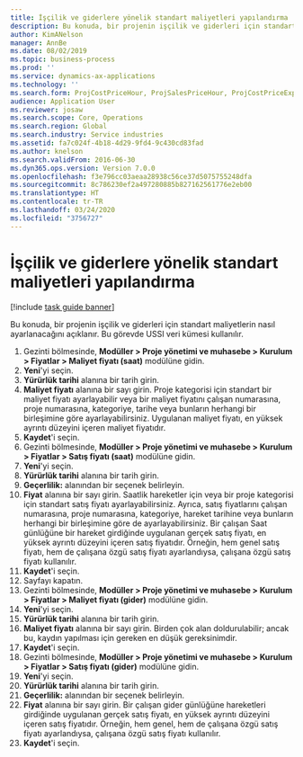 ```yaml
---
title: İşçilik ve giderlere yönelik standart maliyetleri yapılandırma
description: Bu konuda, bir projenin işçilik ve giderleri için standart maliyetlerin nasıl ayarlanacağını açıklanır.
author: KimANelson
manager: AnnBe
ms.date: 08/02/2019
ms.topic: business-process
ms.prod: ''
ms.service: dynamics-ax-applications
ms.technology: ''
ms.search.form: ProjCostPriceHour, ProjSalesPriceHour, ProjCostPriceExpense, ProjSalesPriceCost
audience: Application User
ms.reviewer: josaw
ms.search.scope: Core, Operations
ms.search.region: Global
ms.search.industry: Service industries
ms.assetid: fa7c024f-4b18-4d29-9fd4-9c430cd83fad
ms.author: knelson
ms.search.validFrom: 2016-06-30
ms.dyn365.ops.version: Version 7.0.0
ms.openlocfilehash: f3e796cc03aeaa28938c56ce37d5075755248dfa
ms.sourcegitcommit: 8c786230ef2a497280885b827162561776e2eb00
ms.translationtype: HT
ms.contentlocale: tr-TR
ms.lasthandoff: 03/24/2020
ms.locfileid: "3756727"
---
```

# <a name="configure-standard-costs-for-labor-and-expenses"></a>İşçilik ve giderlere yönelik standart maliyetleri yapılandırma

[!include [task guide banner](../../includes/task-guide-banner.md)]

Bu konuda, bir projenin işçilik ve giderleri için standart maliyetlerin nasıl ayarlanacağını açıklanır. Bu görevde USSI veri kümesi kullanılır.

1. Gezinti bölmesinde, **Modüller > Proje yönetimi ve muhasebe > Kurulum > Fiyatlar > Maliyet fiyatı (saat)** modülüne gidin.
2. **Yeni**'yi seçin.
3. **Yürürlük tarihi** alanına bir tarih girin.
4. **Maliyet fiyatı** alanına bir sayı girin. Proje kategorisi için standart bir maliyet fiyatı ayarlayabilir veya bir maliyet fiyatını çalışan numarasına, proje numarasına, kategoriye, tarihe veya bunların herhangi bir birleşimine göre ayarlayabilirsiniz. Uygulanan maliyet fiyatı, en yüksek ayrıntı düzeyini içeren maliyet fiyatıdır.  
5. **Kaydet**'i seçin.
6. Gezinti bölmesinde, **Modüller > Proje yönetimi ve muhasebe > Kurulum > Fiyatlar > Satış fiyatı (saat)** modülüne gidin.
7. **Yeni**'yi seçin.
8. **Yürürlük tarihi** alanına bir tarih girin.
9. **Geçerlilik:** alanından bir seçenek belirleyin.
10. **Fiyat** alanına bir sayı girin. Saatlik hareketler için veya bir proje kategorisi için standart satış fiyatı ayarlayabilirsiniz. Ayrıca, satış fiyatlarını çalışan numarasına, proje numarasına, kategoriye, hareket tarihine veya bunların herhangi bir birleşimine göre de ayarlayabilirsiniz. Bir çalışan Saat günlüğüne bir hareket girdiğinde uygulanan gerçek satış fiyatı, en yüksek ayrıntı düzeyini içeren satış fiyatıdır. Örneğin, hem genel satış fiyatı, hem de çalışana özgü satış fiyatı ayarlandıysa, çalışana özgü satış fiyatı kullanılır.  
11. **Kaydet**'i seçin.
12. Sayfayı kapatın.
13. Gezinti bölmesinde, **Modüller > Proje yönetimi ve muhasebe > Kurulum > Fiyatlar > Maliyet fiyatı (gider)** modülüne gidin.
14. **Yeni**'yi seçin.
15. **Yürürlük tarihi** alanına bir tarih girin.
16. **Maliyet fiyatı** alanına bir sayı girin. Birden çok alan doldurulabilir; ancak bu, kaydın yapılması için gereken en düşük gereksinimdir.  
17. **Kaydet**'i seçin.
18. Gezinti bölmesinde, **Modüller > Proje yönetimi ve muhasebe > Kurulum > Fiyatlar > Satış fiyatı (gider)** modülüne gidin.
19. **Yeni**'yi seçin.
20. **Yürürlük tarihi** alanına bir tarih girin.
21. **Geçerlilik:** alanından bir seçenek belirleyin.
22. **Fiyat** alanına bir sayı girin. Bir çalışan gider günlüğüne hareketleri girdiğinde uygulanan gerçek satış fiyatı, en yüksek ayrıntı düzeyini içeren satış fiyatıdır. Örneğin, hem genel, hem de çalışana özgü satış fiyatı ayarlandıysa, çalışana özgü satış fiyatı kullanılır.  
23. **Kaydet**'i seçin.

